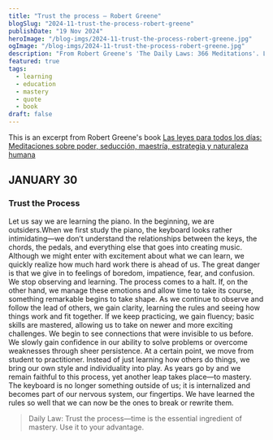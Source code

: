 ```yaml
---
title: "Trust the process – Robert Greene"
blogSlug: "2024-11-trust-the-process-robert-greene"
publishDate: "19 Nov 2024"
heroImage: "/blog-imgs/2024-11-trust-the-process-robert-greene.jpg"
ogImage: "/blog-imgs/2024-11-trust-the-process-robert-greene.jpg"
description: "From Robert Greene's 'The Daily Laws: 366 Meditations'. Learning something new, like the piano, starts with difficulty and confusion. With practice, we master the foundations, gain confidence and reach mastery."
featured: true
tags:
  - learning
  - education
  - mastery
  - quote
  - book
draft: false
---
```


This is an excerpt from Robert Greene's book [Las leyes para todos los días: Meditaciones sobre poder, seducción, maestría, estrategia y naturaleza humana](https://www.goodreads.com/book/show/63853650-las-leyes-para-todos-los-d-as)

## JANUARY 30

### Trust the Process

Let us say we are learning the piano. In the beginning, we are outsiders.When we first study the piano, the keyboard looks rather intimidating—we don’t understand the relationships between the keys, the chords, the pedals, and everything else that goes into creating music. Although we might enter with excitement about what we can learn, we quickly realize how much hard work there is ahead of us. The great danger is that we give in to feelings of boredom, impatience, fear, and confusion. We stop observing and learning. The process comes to a halt. If, on the other hand, we manage these emotions and allow time to take its course, something remarkable begins to take shape. As we continue to observe and follow the lead of others, we gain clarity, learning the rules and seeing how things work and fit together. If we keep practicing, we gain fluency; basic skills are mastered, allowing us to take on newer and more exciting challenges. We begin to see connections that were invisible to us before. We slowly gain confidence in our ability to solve problems or overcome weaknesses through sheer persistence. At a certain point, we move from student to practitioner. Instead of just learning how others do things, we bring our own style and individuality into play. As years go by and we remain faithful to this process, yet another leap takes place—to mastery. The keyboard is no longer something outside of us; it is internalized and becomes part of our nervous system, our fingertips. We have learned the rules so well that we can now be the ones to break or rewrite them.

> Daily Law: Trust the process—time is the essential ingredient of mastery. Use it to your advantage.
